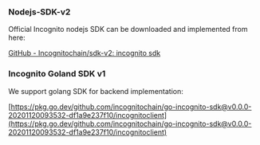 ### Nodejs-SDK-v2

Official Incognito nodejs SDK can be downloaded and implemented from here:

[GitHub - Incognitochain/sdk-v2: incognito sdk](https://github.com/incognitochain/sdk-v2)

### Incognito Goland SDK v1

We support golang SDK for backend implementation:

[https://pkg.go.dev/github.com/incognitochain/go-incognito-sdk@v0.0.0-20201120093532-df1a9e237f10/incognitoclient](https://pkg.go.dev/github.com/incognitochain/go-incognito-sdk@v0.0.0-20201120093532-df1a9e237f10/incognitoclient)
